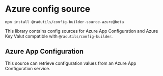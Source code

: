 # Azure config source

```
npm install @radutils/config-builder-source-azure@beta
```

This library contains config sources for Azure App Configuration and Azure Key Valut compatible with `@radutils/config-builder`.


## Azure App Configuration

This source can retrieve configuration values from an Azure App Configuration service.